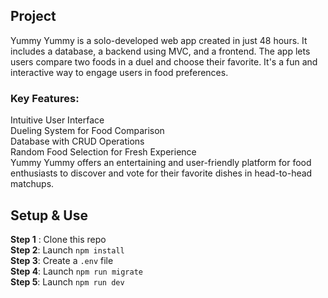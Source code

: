 ## Project

Yummy Yummy is a solo-developed web app created in just 48 hours. It includes a database, a backend using MVC, and a frontend. The app lets users compare two foods in a duel and choose their favorite. It's a fun and interactive way to engage users in food preferences.

### Key Features:

Intuitive User Interface  
Dueling System for Food Comparison  
Database with CRUD Operations  
Random Food Selection for Fresh Experience  
Yummy Yummy offers an entertaining and user-friendly platform for food enthusiasts to discover and vote for their favorite dishes in head-to-head matchups.

## Setup & Use

__Step 1__ : Clone this repo  
__Step 2__: Launch `npm install`  
__Step 3__: Create a `.env` file  
__Step 4__: Launch `npm run migrate`  
__Step 5__: Launch `npm run dev`  
